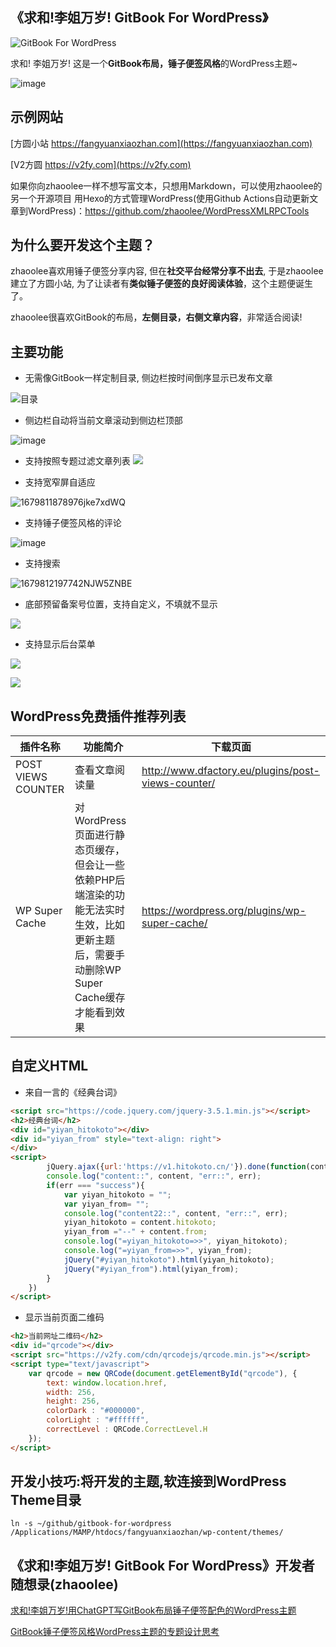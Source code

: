 ## 《求和!李姐万岁! GitBook For WordPress》


![GitBook For WordPress](https://raw.githubusercontent.com/zhaoolee/gitbook-for-wordpress/main/screenshot.jpg)

求和! 李姐万岁! 这是一个**GitBook布局，锤子便签风格**的WordPress主题~

![image](https://user-images.githubusercontent.com/15868458/227762523-c753be6e-82d2-478f-9ace-35bb4f65a824.png)

## 示例网站

[方圆小站 https://fangyuanxiaozhan.com](https://fangyuanxiaozhan.com)

[V2方圆 https://v2fy.com](https://v2fy.com)

如果你向zhaoolee一样不想写富文本，只想用Markdown，可以使用zhaoolee的另一个开源项目 用Hexo的方式管理WordPress(使用Github Actions自动更新文章到WordPress)：https://github.com/zhaoolee/WordPressXMLRPCTools



## 为什么要开发这个主题？

zhaoolee喜欢用锤子便签分享内容, 但在**社交平台经常分享不出去**, 于是zhaoolee建立了方圆小站, 为了让读者有**类似锤子便签的良好阅读体验**，这个主题便诞生了。

zhaoolee很喜欢GitBook的布局，**左侧目录，右侧文章内容**，非常适合阅读!



## 主要功能

- 无需像GitBook一样定制目录, 侧边栏按时间倒序显示已发布文章

![目录](https://user-images.githubusercontent.com/15868458/228869086-10a15187-e528-4986-9fd0-5a89474ce7d4.png)


- 侧边栏自动将当前文章滚动到侧边栏顶部

![image](https://user-images.githubusercontent.com/15868458/228868598-1269a5bd-1a8a-46ad-9775-d7a1ccaae0f8.png)


- 支持按照专题过滤文章列表
![](https://user-images.githubusercontent.com/15868458/228867096-1557730d-0dd6-45ae-bb11-b4b145dffec1.png)

- 支持宽窄屏自适应

![1679811878976jke7xdWQ](https://user-images.githubusercontent.com/15868458/227762273-0c0a143c-0f63-461f-a81c-b04fd44ec839.gif)


- 支持锤子便签风格的评论

![image](https://user-images.githubusercontent.com/15868458/228868043-5915449d-73dc-4db0-93f0-a262fb7dd054.png)


- 支持搜索

![1679812197742NJW5ZNBE](https://user-images.githubusercontent.com/15868458/227762298-12e9e3ac-c196-4800-85e1-dd802b4ac4c8.gif)

- 底部预留备案号位置，支持自定义，不填就不显示


![](https://user-images.githubusercontent.com/15868458/227778249-c22c50a4-4924-4548-bd93-662baeffab50.png)



- 支持显示后台菜单

![](https://user-images.githubusercontent.com/15868458/230023019-c66fb93a-cfbb-469b-a44f-7161ab32d999.png)

![](https://user-images.githubusercontent.com/15868458/230023799-baef2fa6-0afa-46fd-a86b-17a57e1dc994.png)




## WordPress免费插件推荐列表

| 插件名称 | 功能简介 | 下载页面 |
| --- | --- | --- |
| POST VIEWS COUNTER | 查看文章阅读量 |  http://www.dfactory.eu/plugins/post-views-counter/ |
| WP Super Cache  | 对WordPress页面进行静态页缓存，但会让一些依赖PHP后端渲染的功能无法实时生效，比如更新主题后，需要手动删除WP Super Cache缓存才能看到效果 | https://wordpress.org/plugins/wp-super-cache/ |

## 自定义HTML

- 来自一言的《经典台词》

```html
<script src="https://code.jquery.com/jquery-3.5.1.min.js"></script>
<h2>经典台词</h2>
<div id="yiyan_hitokoto"></div>
<div id="yiyan_from" style="text-align: right">
</div>
<script>
        jQuery.ajax({url:'https://v1.hitokoto.cn/'}).done(function(content,err){
        console.log("content::", content, "err::", err);
        if(err === "success"){
            var yiyan_hitokoto = "";
            var yiyan_from= "";
            console.log("content22::", content, "err::", err);
            yiyan_hitokoto = content.hitokoto;
            yiyan_from ="--" + content.from;
            console.log("=yiyan_hitokoto=>>", yiyan_hitokoto);
            console.log("=yiyan_from=>>", yiyan_from);
            jQuery("#yiyan_hitokoto").html(yiyan_hitokoto);
            jQuery("#yiyan_from").html(yiyan_from);
        }
    })
</script>
```

- 显示当前页面二维码

```html
<h2>当前网址二维码</h2>
<div id="qrcode"></div>
<script src="https://v2fy.com/cdn/qrcodejs/qrcode.min.js"></script>
<script type="text/javascript">
    var qrcode = new QRCode(document.getElementById("qrcode"), {
        text: window.location.href,
        width: 256,
        height: 256,
        colorDark : "#000000",
        colorLight : "#ffffff",
        correctLevel : QRCode.CorrectLevel.H
    });
</script>
```

## 开发小技巧:将开发的主题,软连接到WordPress Theme目录

```shell
ln -s ~/github/gitbook-for-wordpress /Applications/MAMP/htdocs/fangyuanxiaozhan/wp-content/themes/
```


## 《求和!李姐万岁! GitBook For WordPress》开发者随想录(zhaoolee)

[求和!李姐万岁!用ChatGPT写GitBook布局锤子便签配色的WordPress主题](https://fangyuanxiaozhan.com/p/2023-03-26-13-04-25-gitbook-for-wordpress/)

[GitBook锤子便签风格WordPress主题的专题设计思考](https://fangyuanxiaozhan.com/p/2023-03-30-19-20-51-gitbook-wordpress/)






